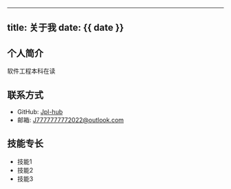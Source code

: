 
---
title: 关于我
date: {{ date }}
---

## 个人简介

软件工程本科在读

## 联系方式

- GitHub: [Jpl-hub](https://github.com/Jpl-hub)
- 邮箱: J7777777772022@outlook.com

## 技能专长

- 技能1
- 技能2
- 技能3

